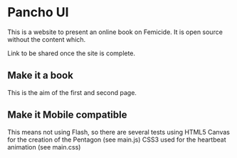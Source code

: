 # Pancho UI

This is a website to present an online book on Femicide. It is open source without the content which.

Link to be shared once the site is complete.

## Make it a book

This is the aim of the first and second page.

## Make it Mobile compatible

This means not using Flash, so there are several tests using HTML5 Canvas for the creation of the Pentagon (see main.js)
CSS3 used for the heartbeat animation (see main.css)
